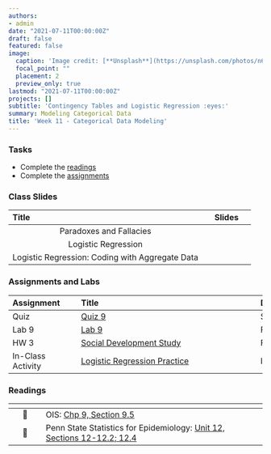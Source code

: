 ```yaml
---
authors:
- admin
date: "2021-07-11T00:00:00Z"
draft: false
featured: false
image:
  caption: 'Image credit: [**Unsplash**](https://unsplash.com/photos/n6B49lTx7NM)'
  focal_point: ""
  placement: 2
  preview_only: true
lastmod: "2021-07-11T00:00:00Z"
projects: []
subtitle: 'Contingency Tables and Logistic Regression :eyes:'
summary: Modeling Categorical Data
title: 'Week 11 - Categorical Data Modeling'
---
```


### Tasks

- Complete the [readings](/post/11-week/#readings)
- Complete the [assignments](/post/11-week/#assignments-and-labs)

### Class Slides 

| <div style="width:250px;text-align:left">Title</div> | <div  style="width:80px;text-align:center">Slides</div> | 
|:---:|:---------------------|
| Paradoxes and Fallacies   | [<span style="color: #4b5357;"><i class="fas fa-desktop fa-lg"></i></span>](https://sta-198-glhlth-298-fall-2022.github.io/website/slides/week-02/coming-soon.html)  | 
| Logistic Regression   | [<span style="color: #4b5357;"><i class="fas fa-desktop fa-lg"></i></span>](https://sta-198-glhlth-298-fall-2022.github.io/website/slides/week-02/w11-l02-logistic.html)  | 
| Logistic Regression: Coding with Aggregate Data   | [<span style="color: #4b5357;"><i class="fas fa-desktop fa-lg"></i></span>](https://sta-198-glhlth-298-fall-2022.github.io/website/slides/week-11/w11-aggregation.html) | 


### Assignments and Labs

| <div style="width:120px;text-align:left">Assignment</div> | <div style="width:340px;text-align:left">Title</div> | <div style="width:200px;text-align:left">Due</div> |
|:---|:---|:---|
| Quiz | [Quiz 9](https://sakai.duke.edu) | Sun., 11/6 |
| Lab 9 | [Lab 9](https://sta-198-glhlth-298-fall-2022.github.io/website/slides/week-02/coming-soon.html) | Fri., 11/11 |
| HW 3 | [Social Development Study](https://sta-198-glhlth-298-fall-2022.github.io/website/slides/week-11/hw-03-community-neurodevelopment-2022-new.html) | Fri., 11/11 |
| In-Class Activity | [Logistic Regression Practice](https://sta-198-glhlth-298-fall-2022.github.io/website/slides/week-11/w11-ae-problem.html) | In Class |



### Readings

| <div style="width:50px"></div>  | <div style="width:420px"></div>  |  <div style="width:200px"></div> |
|:---:|:---|:---:|
| :open_book: | OIS: [Chp 9, Section 9.5](https://www.openintro.org/book/os/)  | **Required** |
| :open_book: | Penn State Statistics for Epidemiology: [Unit 12, Sections 12-12.2; 12.4](https://online.stat.psu.edu/stat507/lesson/12) | **Required** | 




